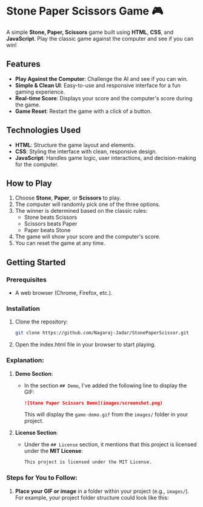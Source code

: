 # Stone Paper Scissors Game 🎮

A simple **Stone, Paper, Scissors** game built using **HTML**, **CSS**, and **JavaScript**. Play the classic game against the computer and see if you can win!

## Features

- **Play Against the Computer**: Challenge the AI and see if you can win.
- **Simple & Clean UI**: Easy-to-use and responsive interface for a fun gaming experience.
- **Real-time Score**: Displays your score and the computer's score during the game.
- **Game Reset**: Restart the game with a click of a button.

## Technologies Used

- **HTML**: Structure the game layout and elements.
- **CSS**: Styling the interface with clean, responsive design.
- **JavaScript**: Handles game logic, user interactions, and decision-making for the computer.

## How to Play

1. Choose **Stone**, **Paper**, or **Scissors** to play.
2. The computer will randomly pick one of the three options.
3. The winner is determined based on the classic rules:
   - Stone beats Scissors
   - Scissors beats Paper
   - Paper beats Stone
4. The game will show your score and the computer's score.
5. You can reset the game at any time.

## Getting Started

### Prerequisites

- A web browser (Chrome, Firefox, etc.).

### Installation

1. Clone the repository:
   ```bash
   git clone https://github.com/Nagaraj-Jadar/StonePaperScissor.git
2. Open the index.html file in your browser to start playing.


### Explanation:
1. **Demo Section**:  
   - In the section `## Demo`, I've added the following line to display the GIF:
     ```markdown
     ![Stone Paper Scissors Demo](images/screenshot.png)
     ```
     This will display the `game-demo.gif` from the `images/` folder in your project.

2. **License Section**:  
   - Under the `## License` section, it mentions that this project is licensed under the **MIT License**:
     ```markdown
     This project is licensed under the MIT License.
     ```

### Steps for You to Follow:
1. **Place your GIF or image** in a folder within your project (e.g., `images/`). For example, your project folder structure could look like this:

